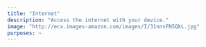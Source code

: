 ```yaml
---
title: "Internet"
description: "Access the internet with your device."
image: "http://ecx.images-amazon.com/images/I/31nnsFN5QkL.jpg"
purposes: ~
---
```

